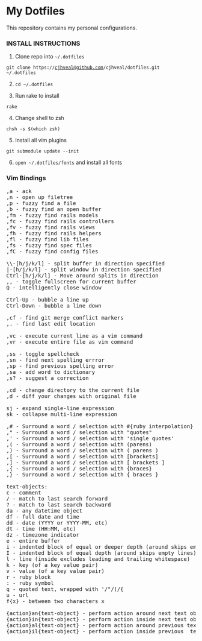 # My Dotfiles
This repository contains my personal configurations.

### INSTALL INSTRUCTIONS
1. Clone repo into <code>~/.dotfiles</code>

  <code>git clone https://cjhveal@github.com/cjhveal/dotfiles.git ~/.dotfiles</code>

2. <code>cd ~/.dotfiles</code>

3. Run rake to install

  <code>rake</code>

4. Change shell to zsh

  <code>chsh -s $(which zsh)</code>

5. Install all vim plugins

  <code>git submodule update --init</code>

6. <code>open ~/.dotfiles/fonts</code> and install all fonts

### Vim Bindings
<pre>
,a - ack
,n - open up filetree
,p - fuzzy find a file
,b - fuzzy find an open buffer
,fm - fuzzy find rails models
,fc - fuzzy find rails controllers
,fv - fuzzy find rails views
,fh - fuzzy find rails helpers
,fl - fuzzy find lib files
,fs - fuzzy find spec files
,fC - fuzzy find config files

\\-[h/j/k/l] - split buffer in direction specified
|-[h/j/k/l] - split window in direction specified
Ctrl-[h/j/k/l] - Move around splits in direction
,, - toggle fullscreen for current buffer
Q - intelligently close window

Ctrl-Up - bubble a line up
Ctrl-Down - bubble a line down

,cf - find git merge conflict markers
,. - find last edit location

,vc - execute current line as a vim command
,vr - execute entire file as vim command

,ss - toggle spellcheck
,sn - find next spelling errror
,sp - find previous spelling error
,sa - add word to dictionary
,s? - suggest a correction

,cd - change directory to the current file
,d - diff your changes with original file

sj - expand single-line expression
sk - collapse multi-line expression

,# - Surround a word / selection with #{ruby interpolation}
," - Surround a word / selection with "quotes"
,' - Surround a word / selection with 'single quotes'
,( - Surround a word / selection with (parens)
,) - Surround a word / selection with ( parens )
,[ - Surround a word / selection with [brackets]
,] - Surround a word / selection with [ brackets ]
,{ - Surround a word / selection with {braces}
,} - Surround a word / selection with { braces }

text-objects:
c - comment
/ - match to last search forward
? - match to last search backward
da - any datetime object
df - full date and time
dd - date (YYYY or YYYY-MM, etc)
dt - time (HH:MM, etc)
dz - timezone indicator
e - entire buffer
i - indented block of equal or deeper depth (around skips empty lines)
I - indented block of equal depth (around skips empty lines)
l - line (inside excludes leading and trailing whitespace)
k - key (of a key value pair)
v - value (of a key value pair)
r - ruby block
: - ruby symbol
q - quoted text, wrapped with '/"/(/{
u - url
f{x} - between two characters x

{action}an{text-object} - perform action around next text object
{action}in{text-object} - perform action inside next text object
{action}al{text-object} - perform action around previous text object
{action}il{text-object} - perform action inside previous  text object
</pre>

